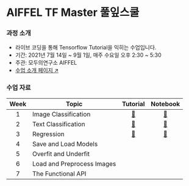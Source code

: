 # AIFFEL TF Master 풀잎스쿨

### 과정 소개

- 라이브 코딩을 통해 Tensorflow Tutorial을 익히는 수업입니다.
- 기간: 2021년 7월 14일 ~ 9월 1일, 매주 수요일 오후 2:30 ~ 5:30
- 주관: 모두의연구소 AIFFEL
- [수업 소개 페이지 ↗️](https://www.notion.so/modulabs/TF-Master-TF-aa8d18073e1646a1becf19fb7bb1d694)

### 수업 자료

| Week | Topic                      |                               Tutorial                               |                                          Notebook                                          |
| :--: | -------------------------- | :------------------------------------------------------------------: | :----------------------------------------------------------------------------------------: |
|  1   | Image Classification       |   [🔗](https://www.tensorflow.org/tutorials/keras/classification)    | [📔](https://github.com/kec0130/AIFFEL_TFMaster/blob/main/tf01_image_classification.ipynb) |
|  2   | Text Classification        | [🔗](https://www.tensorflow.org/tutorials/keras/text_classification) | [📔](https://github.com/kec0130/AIFFEL_TFMaster/blob/main/tf02_text_classification.ipynb)  |
|  3   | Regression                 |     [🔗](https://www.tensorflow.org/tutorials/keras/regression)      |      [📔](https://github.com/kec0130/AIFFEL_TFMaster/blob/main/tf03_regression.ipynb)      |
|  4   | Save and Load Models       |                                                                      |
|  5   | Overfit and Underfit       |                                                                      |
|  6   | Load and Preprocess Images |                                                                      |
|  7   | The Functional API         |                                                                      |
